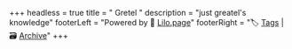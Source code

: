 +++
headless = true
title = "                                                                                           Gretel "
description = "just greatel's knowledge"
footerLeft = "Powered by 💜 [Lilo.page](https://www.lilo.page)"
footerRight = "🏷️ [Tags](/tags/) | 🗃️ [Archive](/posts/)"
+++
